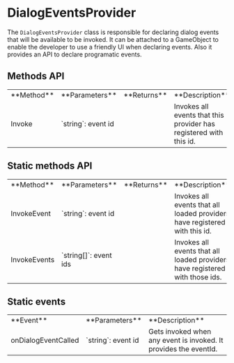 # DialogEventsProvider

The `DialogEventsProvider` class is responsible for declaring dialog events that will be available to be invoked. It can be attached to a GameObject to enable the developer to use a friendly UI when declaring events. Also it provides an API to declare programatic events.

## Methods API

<table>
    <tbody>
        <tr>
            <td>**Method**</td>
            <td>**Parameters**</td>
            <td>**Returns**</td>
            <td>**Description**</td>
        </tr>
        <tr>
            <td>Invoke</td>
            <td>`string`: event id</td>
            <td></td>
            <td>Invokes all events that this provider has registered with this id.</td>
        </tr>
    </tbody>
</table>

## Static methods API

<table>
    <tbody>
        <tr>
            <td>**Method**</td>
            <td>**Parameters**</td>
            <td>**Returns**</td>
            <td>**Description**</td>
        </tr>
        <tr>
            <td>InvokeEvent</td>
            <td>`string`: event id</td>
            <td></td>
            <td>Invokes all events that all loaded providers have registered with this id.</td>
        </tr>
        <tr>
            <td>InvokeEvents</td>
            <td>`string[]`: event ids</td>
            <td></td>
            <td>Invokes all events that all loaded providers have registered with those ids.</td>
        </tr>
    </tbody>
</table>

## Static events

<table>
    <tbody>
        <tr>
            <td>**Event**</td>
            <td>**Parameters**</td>
            <td>**Description**</td>
        </tr>
        <tr>
            <td>onDialogEventCalled</td>
            <td>`string`: event id</td>
            <td>Gets invoked when any event is invoked. It provides the eventId.</td>
        </tr>
    </tbody>
</table>
